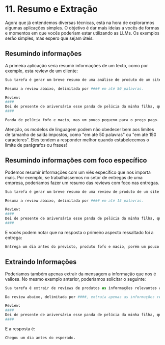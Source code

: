 # 11. Resumo e Extração

Agora que já entendemos diversas técnicas, está na hora de explorarmos algumas aplicações simples. O objetivo é dar mais ideias a vocês de formas e momentos em que vocês poderiam estar utilizando as LLMs. Os exemplos serão simples, mas espero que sejam úteis.

## Resumindo informações

A primeira aplicação seria resumir informações de um texto, como por exemplo, esta review de um cliente:

```python
Sua tarefa é gerar um breve resumo de uma análise de produto de um site de ecommerce.

Resuma a review abaixo, delimitada por #### em até 50 palavras.

Review: 
####
Dei de presente de aniversário esse panda de pelúcia da minha filha, que adora e leva para todo lugar. É macio e super fofo, e seu rosto tem uma aparência amigável. É um pouco pequeno para o que paguei. Acho que pode haver outras opções maiores pelo mesmo preço. Chegou um dia antes do esperado, então eu mesmo pude brincar com ele antes de entregá-lo a ela.
####

```

```python
Panda de pelúcia fofo e macio, mas um pouco pequeno para o preço pago. Entrega rápida. Opções maiores pelo mesmo preço podem ser consideradas.
```

Atenção, os modelos de linguagem podem não obedecer bem aos limites de tamanho de saída impostos, como "em até 50 palavras" ou "em até 150 caracteres". Eles tendem a responder melhor quando estabelecemos o limite de parágrafos ou frases!

## Resumindo informações com foco específico

Podemos resumir informações com um viés específico que nos importa mais. Por exemplo, se trabalhássemos no setor de entregas de uma empresa, poderíamos fazer um resumo das reviews com foco nas entregas.

```python
Sua tarefa é gerar um breve resumo de uma review de produto de um site de ecommerce. Você quer dar um feedback para o setor de logística, portanto, foque nos aspectos de tempo e qualidade de entrega.

Resuma a review abaixo, delimitada por #### em até 15 palavras.

Review: 
####
Dei de presente de aniversário esse panda de pelúcia da minha filha, que adora e leva para todo lugar. É macio e super fofo, e seu rosto tem uma aparência amigável. É um pouco pequeno para o que paguei. Acho que pode haver outras opções maiores pelo mesmo preço. Chegou um dia antes do esperado, então eu mesmo pude brincar com ele antes de entregá-lo a ela.
####
```

E vocês podem notar que na resposta o primeiro aspecto ressaltado foi a entrega:

```python
Entrega um dia antes do previsto, produto fofo e macio, porém um pouco pequeno.
```

## Extraindo Informações

Poderíamos também apenas extrair da mensagem a informação que nos é valiosa. No mesmo exemplo anterior, poderíamos solicitar o seguinte:

```python
Sua tarefa é extrair de reviews de produtos as informações relevantes ao departamento de logística e entregas de um ecommerce .

Da review abaixo, delimitada por ####, extraia apenas as informações referentes ao envio e entrega. Limite a 30 palavras.

Review: 
####
Dei de presente de aniversário esse panda de pelúcia da minha filha, que adora e leva para todo lugar. É macio e super fofo, e seu rosto tem uma aparência amigável. É um pouco pequeno para o que paguei. Acho que pode haver outras opções maiores pelo mesmo preço. Chegou um dia antes do esperado, então eu mesmo pude brincar com ele antes de entregá-lo a ela.
####
```

E a resposta é:

```python
Chegou um dia antes do esperado.
```
